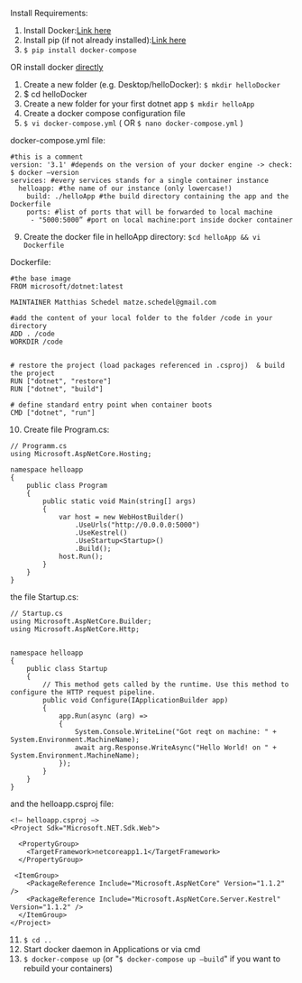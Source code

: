Install Requirements:  
1. Install Docker:[Link here](https://www.docker.com/products/docker-toolbox)
2. Install pip (if not already installed):[Link here](https://pip.pypa.io/en/stable/installing/#do-i-need-to-install-pip)
3. `$ pip install docker-compose`

OR install docker [directly](https://www.docker.com/products/docker-toolbox)


1. Create a new folder (e.g. Desktop/helloDocker): `$ mkdir helloDocker`
2. $ cd helloDocker
3. Create a new folder for your first dotnet app  `$ mkdir helloApp`
4. Create a docker compose configuration file
5. `$ vi docker-compose.yml` ( OR `$ nano docker-compose.yml` )

docker-compose.yml file:
```
#this is a comment 
version: '3.1' #depends on the version of your docker engine -> check: $ docker —version
services: #every services stands for a single container instance 
  helloapp: #the name of our instance (only lowercase!)
    build: ./helloApp #the build directory containing the app and the Dockerfile 
    ports: #list of ports that will be forwarded to local machine 
     - "5000:5000” #port on local machine:port inside docker container 

```
9. Create the docker file in helloApp directory: `$cd helloApp && vi Dockerfile`

Dockerfile:
```
#the base image 
FROM microsoft/dotnet:latest 

MAINTAINER Matthias Schedel matze.schedel@gmail.com 

#add the content of your local folder to the folder /code in your directory 
ADD . /code 
WORKDIR /code 


# restore the project (load packages referenced in .csproj)  & build the project
RUN ["dotnet", "restore"] 
RUN ["dotnet", "build"] 

# define standard entry point when container boots 
CMD ["dotnet", "run"] 
```

10. Create file Program.cs:
```
// Programm.cs 
using Microsoft.AspNetCore.Hosting;

namespace helloapp
{
    public class Program
    {
        public static void Main(string[] args)
        {  
            var host = new WebHostBuilder()
                .UseUrls("http://0.0.0.0:5000")
                .UseKestrel()
                .UseStartup<Startup>()
                .Build();
            host.Run();
        }
    }
}
```

the file Startup.cs:
```
// Startup.cs 
using Microsoft.AspNetCore.Builder;
using Microsoft.AspNetCore.Http;


namespace helloapp
{
    public class Startup
    {
        // This method gets called by the runtime. Use this method to configure the HTTP request pipeline.
        public void Configure(IApplicationBuilder app)
        {
            app.Run(async (arg) =>
            {
                System.Console.WriteLine("Got reqt on machine: " + System.Environment.MachineName);
                await arg.Response.WriteAsync("Hello World! on " + System.Environment.MachineName);
            }); 
        }
    }
}
```

and the helloapp.csproj file:
```
<!— helloapp.csproj —>
<Project Sdk="Microsoft.NET.Sdk.Web">

  <PropertyGroup>
    <TargetFramework>netcoreapp1.1</TargetFramework>
  </PropertyGroup>

 <ItemGroup>
    <PackageReference Include="Microsoft.AspNetCore" Version="1.1.2" />
    <PackageReference Include="Microsoft.AspNetCore.Server.Kestrel" Version="1.1.2" /> 
  </ItemGroup> 
</Project>
```

11. ```$ cd ..```
12. Start docker daemon in Applications or via cmd
13. `$ docker-compose up` (or "`$ docker-compose up —build`" if you want to rebuild your containers)

